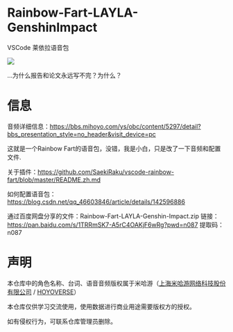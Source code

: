 # Rainbow-Fart-LAYLA-GenshinImpact

VSCode 莱依拉语音包

![](https://github.com/user-attachments/assets/9e3129c5-ec8a-44fd-924e-16d423ae5f37)


…为什么报告和论文永远写不完？为什么？
# 信息

音频详细信息：https://bbs.mihoyo.com/ys/obc/content/5297/detail?bbs_presentation_style=no_header&visit_device=pc


这就是一个Rainbow Fart的语音包，没错，我是小白，只是改了一下音频和配置文件.

关于插件：https://github.com/SaekiRaku/vscode-rainbow-fart/blob/master/README.zh.md

如何配置语音包：https://blog.csdn.net/qq_46603846/article/details/142596886


通过百度网盘分享的文件：Rainbow-Fart-LAYLA-Genshin-Impact.zip
链接：https://pan.baidu.com/s/1TRRmSK7-A5rC4OAKjF6wRg?pwd=n087 
提取码：n087
# 声明
本仓库中的角色名称、台词、语音音频版权属于米哈游（[上海米哈游网络科技股份有限公司](https://www.mihoyo.com/) / [HOYOVERSE](https://www.hoyoverse.com/zh-cn/)）

本仓库仅供学习交流使用，使用数据进行商业用途需要版权方的授权。

如有侵权行为，可联系仓库管理员删除。
